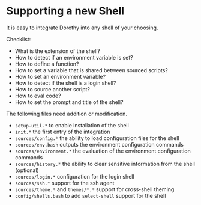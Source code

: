 # Supporting a new Shell

It is easy to integrate Dorothy into any shell of your choosing.

Checklist:

- What is the extension of the shell?
- How to detect if an environment variable is set?
- How to define a function?
- How to set a variable that is shared between sourced scripts?
- How to set an environment variable?
- How to detect if the shell is a login shell?
- How to source another script?
- How to eval code?
- How to set the prompt and title of the shell?

The following files need addition or modification.

- `setup-util-*` to enable installation of the shell
- `init.*` the first entry of the integration
- `sources/config.*` the ability to load configuration files for the shell
- `sources/env.bash` outputs the environment configuration commands
- `sources/environment.*` the evaluation of the environment configuration commands
- `sources/history.*` the ability to clear sensitive information from the shell (optional)
- `sources/login.*` configuration for the login shell
- `sources/ssh.*` support for the ssh agent
- `sources/theme.*` and `themes/*.*` support for cross-shell theming
- `config/shells.bash` to add `select-shell` support for the shell
